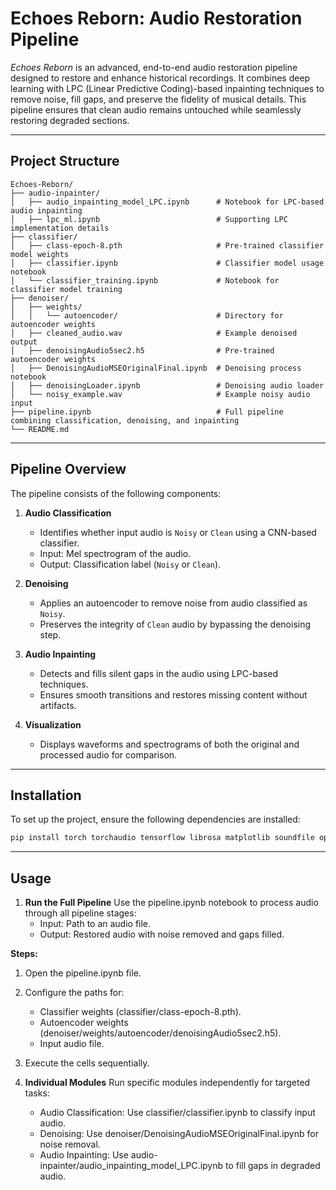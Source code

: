 # **Echoes Reborn: Audio Restoration Pipeline**

*Echoes Reborn* is an advanced, end-to-end audio restoration pipeline designed to restore and enhance historical recordings. It combines deep learning with LPC (Linear Predictive Coding)-based inpainting techniques to remove noise, fill gaps, and preserve the fidelity of musical details. This pipeline ensures that clean audio remains untouched while seamlessly restoring degraded sections.

---

## **Project Structure**

```plaintext
Echoes-Reborn/
├── audio-inpainter/
│   ├── audio_inpainting_model_LPC.ipynb      # Notebook for LPC-based audio inpainting
│   ├── lpc_ml.ipynb                          # Supporting LPC implementation details
├── classifier/
│   ├── class-epoch-8.pth                     # Pre-trained classifier model weights
│   ├── classifier.ipynb                      # Classifier model usage notebook
│   └── classifier_training.ipynb             # Notebook for classifier model training
├── denoiser/
│   ├── weights/
│   │   └── autoencoder/                      # Directory for autoencoder weights
│   ├── cleaned_audio.wav                     # Example denoised output
│   ├── denoisingAudio5sec2.h5                # Pre-trained autoencoder weights
│   ├── DenoisingAudioMSEOriginalFinal.ipynb  # Denoising process notebook
│   ├── denoisingLoader.ipynb                 # Denoising audio loader
│   └── noisy_example.wav                     # Example noisy audio input
├── pipeline.ipynb                            # Full pipeline combining classification, denoising, and inpainting
└── README.md
```

---

## **Pipeline Overview**

The pipeline consists of the following components:

1. **Audio Classification**  
   - Identifies whether input audio is `Noisy` or `Clean` using a CNN-based classifier.
   - Input: Mel spectrogram of the audio.
   - Output: Classification label (`Noisy` or `Clean`).

2. **Denoising**  
   - Applies an autoencoder to remove noise from audio classified as `Noisy`.
   - Preserves the integrity of `Clean` audio by bypassing the denoising step.

3. **Audio Inpainting**  
   - Detects and fills silent gaps in the audio using LPC-based techniques.
   - Ensures smooth transitions and restores missing content without artifacts.

4. **Visualization**  
   - Displays waveforms and spectrograms of both the original and processed audio for comparison.

---

## **Installation**

To set up the project, ensure the following dependencies are installed:

```bash
pip install torch torchaudio tensorflow librosa matplotlib soundfile opencv-python scipy spectrum
```

---

## **Usage**
1. **Run the Full Pipeline**
Use the pipeline.ipynb notebook to process audio through all pipeline stages:
   - Input: Path to an audio file.
   - Output: Restored audio with noise removed and gaps filled.
     
**Steps:**
   1. Open the pipeline.ipynb file.
   2. Configure the paths for:
      - Classifier weights (classifier/class-epoch-8.pth).
      - Autoencoder weights (denoiser/weights/autoencoder/denoisingAudio5sec2.h5).
      - Input audio file.
   3. Execute the cells sequentially.
      
2. **Individual Modules**
Run specific modules independently for targeted tasks:

   - Audio Classification: Use classifier/classifier.ipynb to classify input audio.
   - Denoising: Use denoiser/DenoisingAudioMSEOriginalFinal.ipynb for noise removal.
   - Audio Inpainting: Use audio-inpainter/audio_inpainting_model_LPC.ipynb to fill gaps in degraded audio.
     

